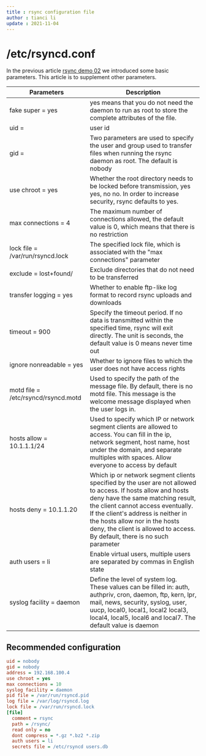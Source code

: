 ```yaml
---
title : rsync configuration file
author : tianci li
update : 2021-11-04
---
```


# /etc/rsyncd.conf

In the previous article [rsync demo 02](03_rsync_demo02.md) we introduced some basic parameters. This article is to supplement other parameters.

|Parameters|Description|
|---|---|
| fake super = yes | yes means that you do not need the daemon to run as root to store the complete attributes of the file. |
| uid = | user id |
| gid = | Two parameters are used to specify the user and group used to transfer files when running the rsync daemon as root. The default is nobody |
| use chroot = yes | Whether the root directory needs to be locked before transmission, yes yes, no no. In order to increase security, rsync defaults to yes. |
| max connections = 4 | The maximum number of connections allowed, the default value is 0, which means that there is no restriction |
| lock file = /var/run/rsyncd.lock | The specified lock file, which is associated with the "max connections" parameter |
| exclude = lost+found/ |Exclude directories that do not need to be transferred|
| transfer logging = yes | Whether to enable ftp-like log format to record rsync uploads and downloads |
| timeout = 900 | Specify the timeout period. If no data is transmitted within the specified time, rsync will exit directly. The unit is seconds, the default value is 0 means never time out|
| ignore nonreadable = yes |Whether to ignore files to which the user does not have access rights|
| motd file = /etc/rsyncd/rsyncd.motd | Used to specify the path of the message file. By default, there is no motd file. This message is the welcome message displayed when the user logs in. |
| hosts allow = 10.1.1.1/24 | Used to specify which IP or network segment clients are allowed to access. You can fill in the ip, network segment, host name, host under the domain, and separate multiples with spaces. Allow everyone to access by default|
| hosts deny = 10.1.1.20 | Which ip or network segment clients specified by the user are not allowed to access. If hosts allow and hosts deny have the same matching result, the client cannot access eventually. If the client's address is neither in the hosts allow nor in the hosts deny, the client is allowed to access. By default, there is no such parameter|
| auth users = li |Enable virtual users, multiple users are separated by commas in English state|
| syslog facility = daemon | Define the level of system log. These values ​​can be filled in: auth, authpriv, cron, daemon, ftp, kern, lpr, mail, news, security, syslog, user, uucp, local0, local1, local2 local3, local4, local5, local6 and local7. The default value is daemon|

## Recommended configuration

```ini title="/etc/rsyncd.conf"
uid = nobody
gid = nobody
address = 192.168.100.4
use chroot = yes
max connections = 10
syslog facility = daemon
pid file = /var/run/rsyncd.pid
log file = /var/log/rsyncd.log
lock file = /var/run/rsyncd.lock
[file]
  comment = rsync
  path = /rsync/
  read only = no
  dont compress = *.gz *.bz2 *.zip
  auth users = li
  secrets file = /etc/rsyncd users.db
```
